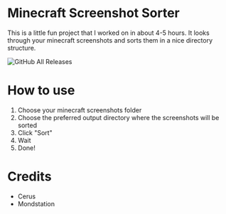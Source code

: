 # Minecraft Screenshot Sorter
This is a little fun project that I worked on in about 4-5 hours. It looks through your minecraft screenshots and sorts them in a nice directory structure.

![GitHub All Releases](https://img.shields.io/github/downloads/RealCerus/MinecraftScreenshotSorter/total.svg?style=for-the-badge)

# How to use
1. Choose your minecraft screenshots folder
2. Choose the preferred output directory where the screenshots will be sorted
3. Click "Sort"
4. Wait
5. Done!

# Credits
- Cerus
- Mondstation
